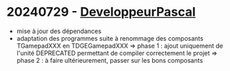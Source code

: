# 20240729 - [DeveloppeurPascal](https://github.com/DeveloppeurPascal)

* mise à jour des dépendances
* adaptation des programmes suite à renommage des composants TGamepadXXX en TDGEGamepadXXX => phase 1 : ajout uniquement de l'unité DEPRECATED permettant de compiler correctement le projet => phase 2 : à faire ultérieurement, passer sur les bons composants
